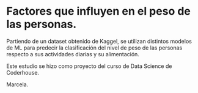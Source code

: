 # Factores que influyen en el peso de las personas.

 Partiendo de un dataset obtenido de Kaggel, se utilizan distintos modelos de ML para predecir la clasificación del nivel de peso de las personas respecto a sus actividades diarias y su alimentación.

 Este estudio se hizo como proyecto del curso de Data Science de Coderhouse.
 
 Marcela.
